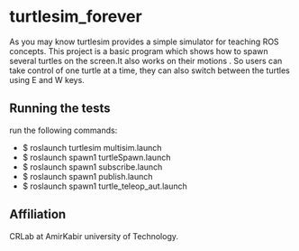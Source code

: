 # turtlesim_forever


As you may know turtlesim provides a simple simulator for teaching ROS concepts.
This project is a basic program which shows how to spawn several turtles on the screen.It also works on their motions .
So users can take control of one turtle at a time, they can also switch between the turtles using E and W keys. 


## Running the tests


run the following commands:
* $ roslaunch turtlesim multisim.launch
* $ roslaunch spawn1 turtleSpawn.launch 
* $ roslaunch spawn1 subscribe.launch
* $ roslaunch spawn1 publish.launch
* $ roslaunch spawn1 turtle_teleop_aut.launch


## Affiliation

CRLab at AmirKabir university of Technology.
